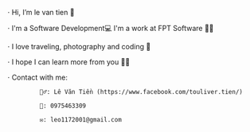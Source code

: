 ⋅  Hi, I’m le van tien 👋

⋅  I'm a Software Development💻 I'm a work at FPT Software 👨‍🎓

⋅  I love traveling, photography and coding 🥰

⋅  I hope I can learn more from you 👀👐

⋅  Contact with me:

             🙋‍♂️: Lê Văn Tiền (https://www.facebook.com/touliver.tien/)
             
             📲: 0975463309
             
             ✉️: leo1172001@gmail.com
